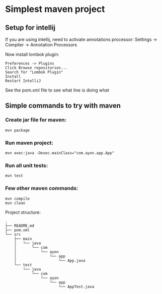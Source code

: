 # Simplest maven project


## Setup for intellij

If you are using intellij, need to activate annotations processor:
    Settings -> Compiler -> Annotation Processors

Now install lombok plugin:

    Preferences -> Plugins
    Click Browse repositories...
    Search for "Lombok Plugin"
    Install
    Restart IntelliJ


See the pom.xml file to see what line is doing what

## Simple commands to try with maven

### Create jar file for maven:
```
mvn package
```

### Run maven project:
```
mvn exec:java -Dexec.mainClass="com.ayon.app.App"
```

### Run all unit tests:
```
mvn test
```

### Few other maven commands:
```
mvn compile
mvn clean
```



Project structure:
```
.
├── README.md
├── pom.xml
└── src
    ├── main
    │   └── java
    │       └── com
    │           └── ayon
    │               └── app
    │                   └── App.java
    └── test
        └── java
            └── com
                └── ayon
                    └── app
                        └── AppTest.java
```
